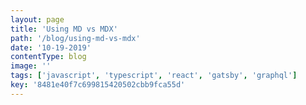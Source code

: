 ```yaml
---
layout: page
title: 'Using MD vs MDX'
path: '/blog/using-md-vs-mdx'
date: '10-19-2019'
contentType: blog
image: ''
tags: ['javascript', 'typescript', 'react', 'gatsby', 'graphql']
key: '8481e40f7c699815420502cbb9fca55d'
---
```

